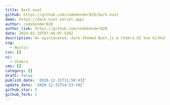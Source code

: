 ```yaml
---
title: Dark.nuxt
github: https://github.com/codebender828/dark.nuxt
demo: https://dark-nuxt.vercel.app/
author: codebender828
author_link: https://github.com/codebender828
date: 2024-02-18T07:44:07.538Z
description: An opinionated, dark-themed Nuxt.js & Chakra UI Vue GitHub repository template
ssg:
  - Nuxtjs
css: []
ui:
  - Chakra
cms: []
category: []
draft: false
publish_date: '2020-12-31T11:58:43Z'
update_date: '2020-12-31T14:53:19Z'
github_star: 5
github_fork: 1
---
```

